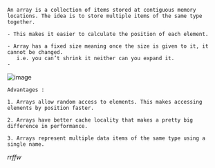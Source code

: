 ```
An array is a collection of items stored at contiguous memory locations. The idea is to store multiple items of the same type 
together.

- This makes it easier to calculate the position of each element.

- Array has a fixed size meaning once the size is given to it, it cannot be changed.
   i.e. you can’t shrink it neither can you expand it. 
- 
```
![image](https://user-images.githubusercontent.com/59710234/173143558-d222e582-8155-450a-9ff3-8f145718b8d2.png)

```
Advantages :

1. Arrays allow random access to elements. This makes accessing elements by position faster.

2. Arrays have better cache locality that makes a pretty big difference in performance.

3. Arrays represent multiple data items of the same type using a single name.
```

_rrffw_
